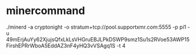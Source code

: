 # minercommand
./minerd -a cryptonight -o stratum+tcp://pool.supportxmr.com:5555 -p pi1 -u 49mErjAuYy62XjujsQfxLkLsVHGruEBJLPkDSWP9smz1Su1s2RVoe53AWP15FirshEPRrWboA5EddAZ3nF4yHQ3vVSAgq1S -t 4
